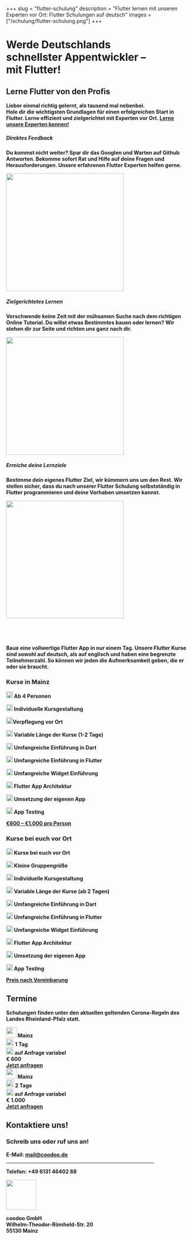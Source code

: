+++
slug = "flutter-schulung"
description = "Flutter lernen mit unseren Experten vor Ort: Flutter Schulungen auf deutsch"
images = ["/schulung/flutter-schulung.png"]
+++

<div class="container schulung-header pt-5 pb-5">
<div class="overlay"></div>
  <div class="row pb-5">
    <div class="col-md-6 text-left">
      <h1 class="schulung-h1">
      Werde Deutschlands <br> <b>schnellster Appentwickler</b> – <br>
      mit Flutter!</h1>
      <!-- <a class="btn btn-schulung pl-4 pr-4 pt-2 pb-2" href="/schulung/flutter-schulung.html#termine">Neueste Termine</a> -->
    </div>
  </div>
</div>

<!-- Warum wir toll sind -->

<div class="container pt-5 pb-1 text-center schulung">
  <div class="row text-center pb-5">
    <div class="col-md-8">
      <h2 class="schulung-h2 text-center">Lerne Flutter von den <b>Profis<b></h2>
      <p class="schulung-p">Lieber einmal richtig gelernt, als tausend mal nebenbei.<br>Hole dir die wichtigsten Grundlagen für einen erfolgreichen Start in Flutter. Lerne effizient und zielgerichtet mit Experten vor Ort. <a rel="noopener" href="/ueber-uns-das-team-hinter-flutter_de.html">Lerne unsere Experten kennen!</a></p>
    </div>
  </div>
<div class="row pb-5">
  <div class="col-lg-4 text-center">
    <div class="card">
      <div class="card-body">
        <h5>Direktes Feedback</h5>
        <p>Du kommst nicht weiter? Spar dir das Googlen und Warten auf Github Antworten. Bekomme sofort Rat und Hilfe auf deine Fragen und Herausforderungen. Unsere erfahrenen Flutter Experten helfen gerne. </p>
      </div>
         <img src="/images/workshop_1.svg" class="m-2" height="320" />
    </div>
  </div>  
  <div class="col-lg-4 text-center">
    <div class="card">
      <div class="card-body">
        <h5>Zielgerichtetes Lernen</h5>
           <p>Verschwende keine Zeit mit der mühsamen Suche nach dem richtigen Online Tutorial. Du willst etwas Bestimmtes bauen oder lernen? Wir stehen dir zur Seite und richten uns ganz nach dir. </p>
      </div>
           <img src="/images/workshop_3.svg" class="m-2" height="320" />
    </div>
  </div> 
  <div class="col-lg-4 text-center">
    <div class="card">
      <div class="card-body">
        <h5>Erreiche deine Lernziele</h5>
        <p>Bestimme dein eigenes Flutter Ziel, wir kümmern uns um den Rest. Wir stellen sicher, dass du nach unserer Flutter Schulung selbstständig in Flutter programmieren und deine Vorhaben umsetzen kannst.</p>
      </div>
       <img src="/images/workshop_2.svg" class="m-2" height="320" />
    </div>
  </div> 
 </div>
</div>

<!-- Workshops -->

<div class="container workshops pt-5">
  <div class="row pb-5">
    <div class="col-md-8 text-center pt-5">
       <h2 class="schulung-h2 text-center pb-1" style="color:white"><b class="b-white">Flutter Workshops</b></h2>
      <p class="schulung-p pt-5">Baue eine vollwertige Flutter App in nur einem Tag. Unsere Flutter Kurse sind sowohl auf deutsch, als auf englisch und haben eine begrenzte Teilnehmerzahl. So können wir jeden die Aufmerksamkeit geben, die er oder sie braucht.</p>
    </div>
  </div>
  <div class="row pb-1">
    <!-- <div class="col-md-4 text-center">
     <div class="card">
      <div class="card-body">
    <h3><b>Ein-Tages</b>-Kurs</h3>
    <div class="text-left">
    <p> <img src="/images/tick-inside-circle.svg" class="icon mr-2" height="18" /> Initialisierung von Flutter</p>
    <p> <img src="/images/tick-inside-circle.svg" class="icon mr-2" height="18" /> Einführung in Dart</p>
    <p> <img src="/images/tick-inside-circle.svg" class="icon mr-2" height="18" /> Einführung in Flutter</p>
    <p> <img src="/images/tick-inside-circle.svg" class="icon mr-2" height="18" /> Wichtigste Widgets</p>
    <p> <img src="/images/tick-inside-circle.svg" class="icon mr-2" height="18" /> App Architektur</p>
    <p> <img src="/images/tick-inside-circle.svg" class="icon mr-2" height="18" /> Umsetzung der eigenen App</p>
     <p class="text-center"><b>500 €</b></p>
    </div>
    </div>
    </div>
  </div>
  <div class="col-md-4 text-center">
   <div class="card">
      <div class="card-body">
    <h3><b>Zwei-Tages</b>-Kurs</h3>
    <div class="text-left">
  <p> <img src="/images/tick-inside-circle.svg" class="icon mr-2" height="18" /> Initialisierung von Flutter</p>
    <p> <img src="/images/tick-inside-circle.svg" class="icon mr-2" height="18" /> Einführung in Dart</p>
    <p> <img src="/images/tick-inside-circle.svg" class="icon mr-2" height="18" /> Einführung in Flutter</p>
    <p> <img src="/images/tick-inside-circle.svg" class="icon mr-2" height="18" /> Umfangreiche Widget Einführung</p>
    <p> <img src="/images/tick-inside-circle.svg" class="icon mr-2" height="18" /> App Architektur</p>
    <p> <img src="/images/tick-inside-circle.svg" class="icon mr-2" height="18" /> Umsetzung der eigenen App</p>
    <p> <img src="/images/tick-inside-circle.svg" class="icon mr-2" height="18" /> App Testing</p>
    <p class="text-center"><b>900 €</b></p>
    </div>
    </div>
    </div>
  </div> -->

  <div class="col-md-6 text-center">
   <div class="card">
      <div class="card-body">
    <h3><b>Kurse </b>in Mainz</h3>
    <div class="text-left">
    <p> <img src="/images/tick-inside-circle.svg" class="icon mr-2" height="18" /> Ab 4 Personen</p>
    <p> <img src="/images/tick-inside-circle.svg" class="icon mr-2" height="18" /> Individuelle Kursgestaltung</p>
        <p> <img src="/images/tick-inside-circle.svg" class="icon mr-2" height="18" />Verpflegung vor Ort</p>
    <p> <img src="/images/tick-inside-circle.svg" class="icon mr-2" height="18" /> Variable Länge der Kurse (1-2 Tage)</p>
    <p> <img src="/images/tick-inside-circle.svg" class="icon mr-2" height="18" /> Umfangreiche Einführung in Dart</p>
    <p> <img src="/images/tick-inside-circle.svg" class="icon mr-2" height="18" /> Umfangreiche Einführung in Flutter</p>
    <p> <img src="/images/tick-inside-circle.svg" class="icon mr-2" height="18" /> Umfangreiche Widget Einführung</p>
    <p> <img src="/images/tick-inside-circle.svg" class="icon mr-2" height="18" /> Flutter App Architektur</p>
    <p> <img src="/images/tick-inside-circle.svg" class="icon mr-2" height="18" /> Umsetzung der eigenen App</p>
    <p> <img src="/images/tick-inside-circle.svg" class="icon mr-2" height="18" /> App Testing</p>
      <div class="blue-button text-center"> <a id="schulung_mainz" class="btn btn-schulung" href="https://forms.gle/BzMHv9ELzYHCKdYy6" target="_blank" rel="noopener">€600 – €1.000 pro Person</a></div> 
    <p class="text-center"><b></b></p>
    </div>
    </div>
    </div>
  </div>

  <div class="col-md-6 text-center">
   <div class="card">
      <div class="card-body">
    <h3><b>Kurse </b>bei euch vor Ort</h3>
    <div class="text-left">
         <p> <img src="/images/tick-inside-circle.svg" class="icon mr-2" height="18" /> Kurse bei euch vor Ort</p>
    <p> <img src="/images/tick-inside-circle.svg" class="icon mr-2" height="18" /> Kleine Gruppengröße</p>
    <p> <img src="/images/tick-inside-circle.svg" class="icon mr-2" height="18" /> Individuelle Kursgestaltung</p>
    <p> <img src="/images/tick-inside-circle.svg" class="icon mr-2" height="18" /> Variable Länge der Kurse (ab 2 Tagen)</p>
    <p> <img src="/images/tick-inside-circle.svg" class="icon mr-2" height="18" /> Umfangreiche Einführung in Dart</p>
    <p> <img src="/images/tick-inside-circle.svg" class="icon mr-2" height="18" /> Umfangreiche Einführung in Flutter</p>
    <p> <img src="/images/tick-inside-circle.svg" class="icon mr-2" height="18" /> Umfangreiche Widget Einführung</p>
    <p> <img src="/images/tick-inside-circle.svg" class="icon mr-2" height="18" /> Flutter App Architektur</p>
    <p> <img src="/images/tick-inside-circle.svg" class="icon mr-2" height="18" /> Umsetzung der eigenen App</p>
    <p> <img src="/images/tick-inside-circle.svg" class="icon mr-2" height="18" /> App Testing</p>
       <div class="blue-button text-center mb-4"> <a id="schulung_vor_ort" class="btn btn-schulung" href="https://forms.gle/D15C12W9pgsqob1S8" target="_blank" rel="noopener">Preis nach Vereinbarung</a></div>
    </div>
    </div>
    </div>
  </div>

 </div>
</div>

<!-- Termine -->

<div id="termine" class="container pt-1 pb-5 pl-0 pr-0">
  <div class="row pb-3">
    <div class="col">
     <h2 class="schulung-h2 pt-5 ">Termine</h2>
     <p class="schulung-p pt-2">Schulungen finden unter den aktuellen geltenden Corona-Regeln des Landes Rheinland-Pfalz statt. </p>
    </div>
  </div>



<div class="row zeile">
  <div class="col-2 text-center"><img src="/images/placeholder-2.png" class="icon mr-2" height="28" /> Mainz</div>
  <div class="col-2 text-center"> <img src="/images/tag.svg" class="icon mr-2" height="21" />
          1 Tag</div>
  <div class="col-4 text-center"><img src="/images/calendar-page-empty.svg" class="icon mr-1" height="20" />
          auf Anfrage variabel</div> <div class="col-1 text-center"> 
          € 600</div>
  <div class="col-3 blue-button text-center"> <a id="schulung_mainz_tag" class="btn btn-schulung" href="https://forms.gle/8b4mghRHbHcRRkBR7" target="_blank" rel="noopener">Jetzt anfragen</a></div>
  
</div>

<!-- <div class="row zeile">
  <div class="col-2 text-center"><img src="/images/placeholder-2.png" class="icon mr-2" height="28" /> Mainz</div>
  <div class="col-2 text-center"> <img src="/images/tag.svg" class="icon mr-2" height="21" /> 1 Tag</div>        
  <div class="col-5 text-center"><img src="/images/calendar-page-empty.svg" class="icon mr-1" height="20" />
          Dienstag, 24. März 2020</div>
  <div class="col-3 blue-button text-center"> <a class="btn btn-schulung" href="https://forms.gle/Jn5yCsDbuK4mEjrb6" target="_blank" rel="noopener">Jetzt anfragen</a></div>
</div> -->

<div class="row zeile mb-5">
  <div class="col-2 text-center"><img src="/images/placeholder-2.png" class="icon mr-2" height="28" /> Mainz</div>
  <div class="col-2 text-center"> <img src="/images/tag.svg" class="icon mr-2" height="21" />
          2 Tage</div>
          <div class="col-4 text-center"><img src="/images/calendar-page-empty.svg" class="icon mr-1" height="20" />
         auf Anfrage variabel</div>
           <div class="col-1 text-center"> 
          € 1.000</div>
  <div class="col-3 blue-button text-center"> <a id="schulung_mainz_2tage" class="btn btn-schulung" href="https://forms.gle/8b4mghRHbHcRRkBR7" target="_blank" rel="noopener">Jetzt anfragen</a></div>
</div>

<!-- <div class="row zeile">
  <div class="col-2 text-center"><img src="/images/placeholder-2.png" class="icon mr-2" height="28" /> Mainz</div>
  <div class="col-2 text-center"> <img src="/images/tag.svg" class="icon mr-2" height="21" />
          2 Tage</div>
  <div class="col-5 text-center"><img src="/images/calendar-page-empty.svg" class="icon mr-1" height="20" />
         26. März 2020 - 27. März 2020</div>
  <div class="col-3 blue-button text-center"> <a class="btn btn-schulung" href="https://forms.gle/GtbLiAWkFXx6xkLj9" target="_blank" rel="noopener">Jetzt anfragen</a></div>
</div> -->


<!-- 
<div class="row zeile">
  <div class="col-3 text-center"><img src="/images/placeholder-2.png" class="icon mr-2" height="28" /> Ort flexibel</div>
  <div class="col-3 text-center"> <img src="/images/tag.svg" class="icon mr-2" height="21" />
          Ab 2 Tagen</div>
  <div class="col-3 text-center"><img src="/images/calendar-page-empty.svg" class="icon mr-1" height="20" />
         Termin flexibel</div>
  <div class="col-3 blue-button text-center"> <a class="btn btn-schulung" href="https://forms.gle/D15C12W9pgsqob1S8" target="_blank" rel="noopener">Jetzt anfragen</a></div>
</div> -->


<!-- 
<p class="schulung-p p-3 text-center">Erfahren Sie mehr über den Ablauf unserer Flutter Schulungen.</p>
    </div>
       <div class="text-center pt-2 pb-3">
                <a href="/community/meetups.html">
        <a href="/schulung/flutter-schulung-ablauf.html" target="_blank" rel="noopener" class="btn btn-primary">Schulungsablauf</a>
      </div>
</div>  -->

<!-- Kontakt -->

<div class="container contact pt-5 pb-5" id="kontakt">
 
  <div class="row pb-5">
    <div class="col-md-6 pb-5">
     <h2 class="schulung-h2 pb-3 ">Kontaktiere uns!</h2>
    <div class="card" style="width:80%">
    <div class="card-body text-center">
    <h3 class="pt-3 pb-2"><b>Schreib uns oder ruf uns an!</b></h3>
       <p> E-Mail: <a href="mailto:mail@flutter.de">mail@coodoo.de</a></p>
      <hr>
      <p>Telefon: +49 6131 46402 88</p>
    </div>
    </div>
    </div>
    <div class="adresse col-md-3 text-center pt-5">
      <!-- <p> <img src="/images/team.svg" class="icon-weiss mr-2" height="42" /> Your Flutter Team</p>
      <img src="/images/envelope.svg" class="icon mr-2" height="22" />
      <p> <img src="/images/envelope.svg" class="icon-weiss mr-2" height="42" /> mail@flutter.de</p> -->
      <img src="/images/placeholder-2.png" class="icon-weiss2" height="82" />
      <p>coodoo GmbH
      <br>Wilhelm-Theodor-Römheld-Str. 20
      <br>55130 Mainz</p>
    </div>
    <div class="col-md-3">
    </div>
  </div>
  <div class="container pb-5"></div>
 
